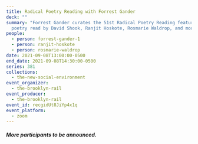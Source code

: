 ```yaml
---
title: Radical Poetry Reading with Forrest Gander
deck: ""
summary: "Forrest Gander curates the 51st Radical Poetry Reading featuring
  poetry read by David Shook, Ranjit Hoskote, Rosmarie Waldrop, and more. "
people:
  - person: forrest-gander-1
  - person: ranjit-hoskote
  - person: rosmarie-waldrop
date: 2021-09-08T13:00:00-0500
end_date: 2021-09-08T14:30:00-0500
series: 381
collections:
  - the-new-social-environment
event_organizer:
  - the-brooklyn-rail
event_producer:
  - the-brooklyn-rail
event_id: recgidUt8JiYp4x1q
event_platform:
  - zoom
---
```

##### **More participants to be announced.**
